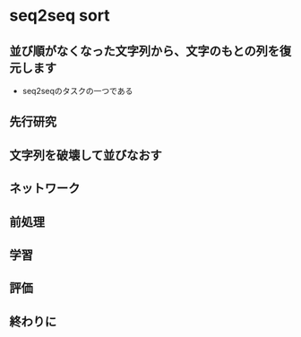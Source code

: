 # seq2seq sort

## 並び順がなくなった文字列から、文字のもとの列を復元します
- seq2seqのタスクの一つである

## 先行研究

## 文字列を破壊して並びなおす

## ネットワーク

## 前処理

## 学習

## 評価

## 終わりに
